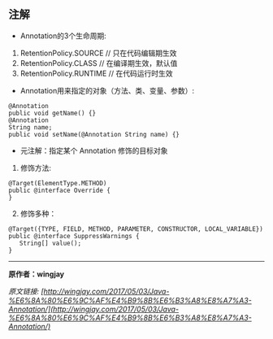 ## 注解

- Annotation的3个生命周期:

 1. RetentionPolicy.SOURCE  // 只在代码编辑期生效
 2. RetentionPolicy.CLASS  // 在编译期生效，默认值
 3. RetentionPolicy.RUNTIME // 在代码运行时生效
 
- Annotation用来指定的对象（方法、类、变量、参数）:

```
@Annotation 
public void getName() {}
@Annotation 
String name;
public void setName(@Annotation String name) {}
``` 

- 元注解：指定某个 Annotation 修饰的目标对象

 1. 修饰方法:
 
 ```
@Target(ElementType.METHOD)
public @interface Override {
}
 ```
 
 2. 修饰多种：
 
 ```
 @Target({TYPE, FIELD, METHOD, PARAMETER, CONSTRUCTOR, LOCAL_VARIABLE})
public @interface SuppressWarnings {
    String[] value();
}
 ```


---

**原作者：wingjay**

_原文链接: [http://wingjay.com/2017/05/03/Java-%E6%8A%80%E6%9C%AF%E4%B9%8B%E6%B3%A8%E8%A7%A3-Annotation/](http://wingjay.com/2017/05/03/Java-%E6%8A%80%E6%9C%AF%E4%B9%8B%E6%B3%A8%E8%A7%A3-Annotation/)_

